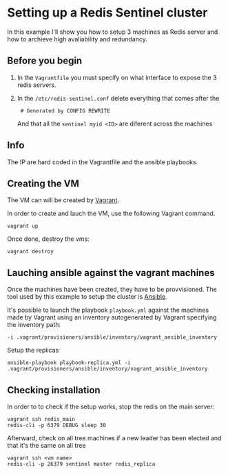 # Setting up a Redis Sentinel cluster
In this example I'll show you how to setup 3 machines as Redis server and how to archieve high avaliability and redundancy.

## Before you begin
1. In the `Vagrantfile` you must specify on what interface to expose the 3 redis servers.
2. In the `/etc/redis-sentinel.conf` delete everything that comes after the 

        # Generated by CONFIG REWRITE

    And that all the `sentinel myid <ID>` are diferent across the machines

## Info
The IP are hard coded in the Vagrantfile and the ansible playbooks.

## Creating the VM
The VM can will be created by [Vagrant](https://www.vagrantup.com/).

In order to create and lauch the VM, use the following Vagrant command.

    vagrant up

Once done, destroy the vms:

    vagrant destroy

## Lauching ansible against the vagrant machines
Once the machines have been created, they have to be provvisioned.
The tool used by this example to setup the cluster is [Ansible](https://www.redhat.com/en/technologies/management/ansible).

It's possible to launch the playbook `playbook.yml` against the machines made by Vagrant using an inventory autogenerated by Vagrant specifying the inventory path:

    -i .vagrant/provisioners/ansible/inventory/vagrant_ansible_inventory

Setup the replicas

    ansible-playbook playbook-replica.yml -i .vagrant/provisioners/ansible/inventory/vagrant_ansible_inventory

## Checking installation
In order to to check if the setup works, stop the redis on the main server:

    vagrant ssh redis_main
    redis-cli -p 6379 DEBUG sleep 30

Afterward, check on all tree machines if a new leader has been elected and that it's the same on all tree

    vagrant ssh <vm name>
    redis-cli -p 26379 sentinel master redis_replica
